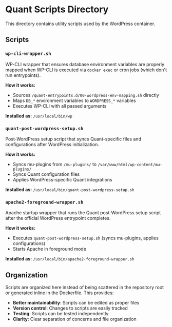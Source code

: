 # Quant Scripts Directory

This directory contains utility scripts used by the WordPress container.

## Scripts

### `wp-cli-wrapper.sh`
WP-CLI wrapper that ensures database environment variables are properly mapped when WP-CLI is executed via `docker exec` or cron jobs (which don't run entrypoints).

**How it works:**
- Sources `/quant-entrypoints.d/00-wordpress-env-mapping.sh` directly
- Maps `DB_*` environment variables to `WORDPRESS_*` variables
- Executes WP-CLI with all passed arguments

**Installed as:** `/usr/local/bin/wp`

### `quant-post-wordpress-setup.sh`
Post-WordPress setup script that syncs Quant-specific files and configurations after WordPress initialization.

**How it works:**
- Syncs mu-plugins from `/mu-plugins/` to `/var/www/html/wp-content/mu-plugins/`
- Syncs Quant configuration files
- Applies WordPress-specific Quant integrations

**Installed as:** `/usr/local/bin/quant-post-wordpress-setup.sh`

### `apache2-foreground-wrapper.sh`
Apache startup wrapper that runs the Quant post-WordPress setup script after the official WordPress entrypoint completes.

**How it works:**
- Executes `quant-post-wordpress-setup.sh` (syncs mu-plugins, applies configurations)
- Starts Apache in foreground mode

**Installed as:** `/usr/local/bin/apache2-foreground-wrapper.sh`

## Organization

Scripts are organized here instead of being scattered in the repository root or generated inline in the Dockerfile. This provides:

- **Better maintainability**: Scripts can be edited as proper files
- **Version control**: Changes to scripts are easily tracked
- **Testing**: Scripts can be tested independently
- **Clarity**: Clear separation of concerns and file organization